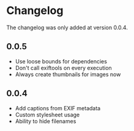 # Changelog

The changelog was only added at version 0.0.4.

## 0.0.5

* Use loose bounds for dependencies
* Don't call exiftools on every execution
* Always create thumbnails for images now

## 0.0.4

* Add captions from EXIF metadata
* Custom stylesheet usage
* Ability to hide filenames
